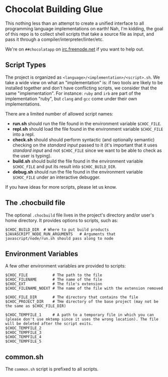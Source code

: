 # Chocolat Building Glue

This nothing less than an attempt to create a unified interface to all programming language implementations on earth! Nah, I'm kidding, the goal of this repo is to collect shell scripts that take a source file as input, and pass it through a compiler/interpreter/linter/etc.

We're on `##chocolatapp` on [irc.freenode.net](http://webchat.freenode.net/?channels=%23%23chocolatapp) if you want to help out.

## Script Types

The project is organized as `<language>/<implementation>/<script>.sh`. We take a wide view on what an "implementation" is: if two tools are likely to be installed together and don't have conflicting scripts, we consider that the same "implementation". For instance: `ruby` and `irb` are part of the implementation "ruby", but `clang` and `gcc` come under their own implementations.

There are a limited number of allowed script names:

* **run.sh** should run the file found in the environment variable `$CHOC_FILE`.
* **repl.sh** should load the file found in the environment variable `$CHOC_FILE` into a repl.
* **check.sh** should should perform syntactic (and optionally semantic) checking on the *standard input* passed to it (it's important that it uses *standard input* and not `$CHOC_FILE` since we want to be able to check as the user is typing).
* **build.sh** should build the file found in the environment variable `$CHOC_FILE` and put its result into `$CHOC_BUILD_DIR`.
* **debug.sh** should run the file found in the environment variable `$CHOC_FILE` under an interactive debugger.

If you have ideas for more scripts, please let us know.

## The .chocbuild file

The optional `.chocbuild` file lives in the project's directory and/or user's home directory. It provides options to scripts, such as:

    $CHOC_BUILD_DIR  # Where to put build products
    $JAVASCRIPT_NODE_RUN_ARGUMENTS   # Arguments that javascript/node/run.sh should pass along to node

## Environment Variables

A few other environment variables are provided to scripts:

    $CHOC_FILE           # The path to the file
    $CHOC_FILENAME       # The name of the file
    $CHOC_EXT            # The file's extension
    $CHOC_FILENAME_NOEXT # The name of the file with the extension removed
    
    $CHOC_FILE_DIR       # The directory that contains the file
    $CHOC_PROJECT_DIR    # THe directory of the base project (may not be the same as $CHOC_FILE_DIR)
    
    $CHOC_TEMPFILE_1     # A path to a temporary file in which you can (please don't use mktemp since it uses the wrong location). The file will be deleted after the script exits.
    $CHOC_TEMPFILE_2
    $CHOC_TEMPFILE_3
    $CHOC_TEMPFILE_4
    $CHOC_TEMPFILE_5

## common.sh

The `common.sh` script is prefixed to all scripts.
